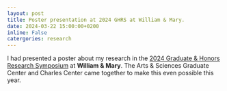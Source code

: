 ```yaml
---
layout: post
title: Poster presentation at 2024 GHRS at William & Mary.
date: 2024-03-22 15:00:00+0200
inline: False
catergories: research
---
```


I had presented a poster about my research in the [2024 Graduate & Honors Research Symposium](https://https://sites.google.com/email.wm.edu/ghrs2024/home/) at **William & Mary**. The Arts & Sciences Graduate Center and Charles Center came together to make this even possible this year.

